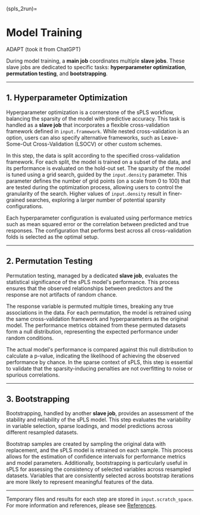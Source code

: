 (spls_2run)=
# Model Training 

ADAPT (took it from ChatGPT) 

During model training, a **main job** coordinates multiple **slave jobs**. These slave jobs are dedicated to specific tasks: **hyperparameter optimization**, **permutation testing**, and **bootstrapping**.  

---

## 1. Hyperparameter Optimization

Hyperparameter optimization is a cornerstone of the sPLS workflow, balancing the sparsity of the model with predictive accuracy. This task is handled as a **slave job** that incorporates a flexible cross-validation framework defined in `input.framework`. While nested cross-validation is an option, users can also specify alternative frameworks, such as Leave-Some-Out Cross-Validation (LSOCV) or other custom schemes.

In this step, the data is split according to the specified cross-validation framework. For each split, the model is trained on a subset of the data, and its performance is evaluated on the hold-out set. The sparsity of the model is tuned using a grid search, guided by the `input.density` parameter. This parameter defines the number of grid points (on a scale from 0 to 100) that are tested during the optimization process, allowing users to control the granularity of the search. Higher values of `input.density` result in finer-grained searches, exploring a larger number of potential sparsity configurations.

Each hyperparameter configuration is evaluated using performance metrics such as mean squared error or the correlation between predicted and true responses. The configuration that performs best across all cross-validation folds is selected as the optimal setup. 

---

## 2. Permutation Testing

Permutation testing, managed by a dedicated **slave job**, evaluates the statistical significance of the sPLS model's performance. This process ensures that the observed relationships between predictors and the response are not artifacts of random chance. 

The response variable is permuted multiple times, breaking any true associations in the data. For each permutation, the model is retrained using the same cross-validation framework and hyperparameters as the original model. The performance metrics obtained from these permuted datasets form a null distribution, representing the expected performance under random conditions.

The actual model's performance is compared against this null distribution to calculate a p-value, indicating the likelihood of achieving the observed performance by chance. In the sparse context of sPLS, this step is essential to validate that the sparsity-inducing penalties are not overfitting to noise or spurious correlations. 

---

## 3. Bootstrapping

Bootstrapping, handled by another **slave job**, provides an assessment of the stability and reliability of the sPLS model. This step evaluates the variability in variable selection, sparse loadings, and model predictions across different resampled datasets.

Bootstrap samples are created by sampling the original data with replacement, and the sPLS model is retrained on each sample. This process allows for the estimation of confidence intervals for performance metrics and model parameters. Additionally, bootstrapping is particularly useful in sPLS for assessing the consistency of selected variables across resampled datasets. Variables that are consistently selected across bootstrap iterations are more likely to represent meaningful features of the data.

---

Temporary files and results for each step are stored in `input.scratch_space`. For more information and references, please see [References](references.md).
